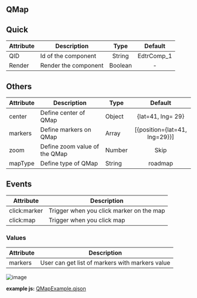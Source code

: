 ## QMap

## Quick

| Attribute | Description          |  Type   |  Default   |
| --------- | -------------------- | :-----: | :--------: |
| QID       | Id of the component  | String  | EdtrComp_1 |
| Render    | Render the component | Boolean |     -      |

## Others

| Attribute | Description                   | Type   |            Default            |
| --------- | ----------------------------- | ------ | :---------------------------: |
| center    | Define center of QMap         | Object |       {lat=41, lng= 29}       |
| markers   | Define markers on QMap        | Array  | [{position={lat=41, lng=29}}] |
| zoom      | Define zoom value of the QMap | Number |             Skip              |
| mapType   | Define type of QMap           | String |            roadmap            |

## 

## Events

| Attribute    | Description                              |
| ------------ | ---------------------------------------- |
| click:marker | Trigger when you click marker on the map |
| click:map    | Trigger when you click map               |

### Values

| Attribute | Description                                     |
| --------- | ----------------------------------------------- |
| markers   | User can get list of markers with markers value |



![image](https://cdn.softtech.com.tr/ngsp-quick/nemo/dev/mdImages/QMap/QMap.PNG) 

**example js:** <a href="https://studio.onplateau.com/quick/?q=/qjsons/QMapExample.qjson"  target="_blank">QMapExample.qjson</a>